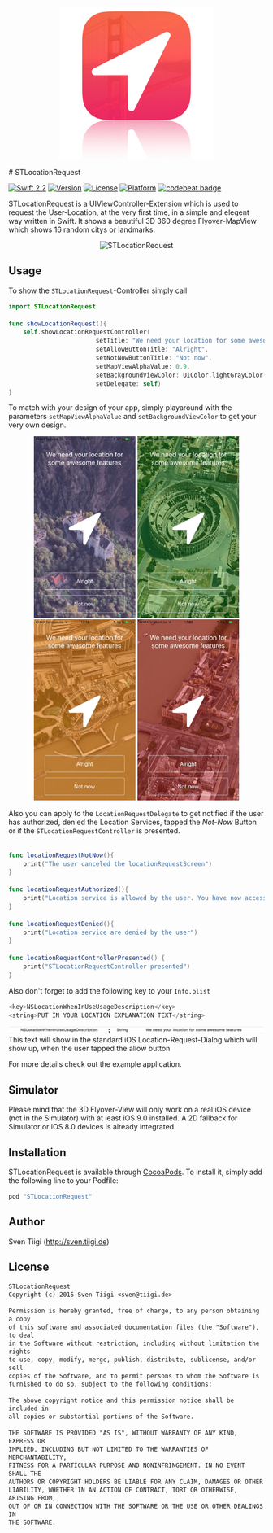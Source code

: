 <p align="center">
<img width=300 src="./Preview/STLocationRequest_AppIcon.jpg" alt="STLocationRequestAppIcon" title="STLocationRequestAppIcon">
</p>
# STLocationRequest

[![Swift 2.2](https://img.shields.io/badge/Swift-2.2-orange.svg?style=flat)](https://developer.apple.com/swift/)
[![Version](https://img.shields.io/cocoapods/v/STLocationRequest.svg?style=flat)](http://cocoapods.org/pods/STLocationRequest)
[![License](https://img.shields.io/cocoapods/l/STLocationRequest.svg?style=flat)](http://cocoapods.org/pods/STLocationRequest)
[![Platform](https://img.shields.io/cocoapods/p/STLocationRequest.svg?style=flat)](http://cocoapods.org/pods/STLocationRequest)
[![codebeat badge](https://codebeat.co/badges/ce1c3749-fca8-4c3b-ae28-6210fd0e129a)](https://codebeat.co/projects/github-com-sventiigi-stlocationrequest)

STLocationRequest is a UIViewController-Extension which is used to request the User-Location, at the very first time, in a simple and elegent way written in Swift. It shows a beautiful 3D 360 degree Flyover-MapView which shows 16 random citys or landmarks.

<p align="center">
<img src="./Preview/STLocationRequest.gif" alt="STLocationRequest" title="STLocationRequest">

</p>

## Usage

To show the `STLocationRequest`-Controller simply call 

```swift
import STLocationRequest

func showLocationRequest(){
    self.showLocationRequestController(
						setTitle: "We need your location for some awesome features",
						setAllowButtonTitle: "Alright",
						setNotNowButtonTitle: "Not now",
						setMapViewAlphaValue: 0.9,
						setBackgroundViewColor: UIColor.lightGrayColor(),
						setDelegate: self)
}

```

To match with your design of your app, simply playaround with the parameters `setMapViewAlphaValue` and `setBackgroundViewColor` to get your very own design.

<p align="center">
<img width=200 src="./Preview/STLocationRequest_Purple.jpg" alt="STLocationRequest" title="STLocationRequest">
<img width=200 src="./Preview/STLocationRequest_Green.jpg" alt="STLocationRequest" title="STLocationRequest">
<img width=200 src="./Preview/STLocationRequest_Orange.jpg" alt="STLocationRequest" title="STLocationRequest">
<img width=200 src="./Preview/STLocationRequest_Red.jpg" alt="STLocationRequest" title="STLocationRequest">
</p>

Also you can apply to the `LocationRequestDelegate` to get notified if the user has authorized, denied the Location Services, tapped the _Not-Now_ Button or if the `STLocationRequestController` is presented.

```swift

func locationRequestNotNow(){
    print("The user canceled the locationRequestScreen")
}

func locationRequestAuthorized(){
    print("Location service is allowed by the user. You have now access to the user location")
}

func locationRequestDenied(){
    print("Location service are denied by the user")
}

func locationRequestControllerPresented() {
    print("STLocationRequestController presented")
}

```
Also don't forget to add the following key to your `Info.plist`

```swift
<key>NSLocationWhenInUseUsageDescription</key>
<string>PUT IN YOUR LOCATION EXPLANATION TEXT</string>
```
<img src="./Preview/STLocationRequest_NSLocationWhenInUseUsageDescription.png" alt="STLocationRequestLocationText" title="STLocationRequestLocationText">
This text will show in the standard iOS Location-Request-Dialog which will show up, when the user tapped the allow button

For more details check out the example application.

## Simulator

Please mind that the 3D Flyover-View will only work on a real iOS device (not in the Simulator) with at least iOS 9.0 installed. A 2D fallback for Simulator or iOS 8.0 devices is already integrated.


## Installation

STLocationRequest is available through [CocoaPods](http://cocoapods.org). To install
it, simply add the following line to your Podfile:

```ruby
pod "STLocationRequest"
```

## Author

Sven Tiigi (http://sven.tiigi.de)

## License

```
STLocationRequest
Copyright (c) 2015 Sven Tiigi <sven@tiigi.de>

Permission is hereby granted, free of charge, to any person obtaining a copy
of this software and associated documentation files (the "Software"), to deal
in the Software without restriction, including without limitation the rights
to use, copy, modify, merge, publish, distribute, sublicense, and/or sell
copies of the Software, and to permit persons to whom the Software is
furnished to do so, subject to the following conditions:

The above copyright notice and this permission notice shall be included in
all copies or substantial portions of the Software.

THE SOFTWARE IS PROVIDED "AS IS", WITHOUT WARRANTY OF ANY KIND, EXPRESS OR
IMPLIED, INCLUDING BUT NOT LIMITED TO THE WARRANTIES OF MERCHANTABILITY,
FITNESS FOR A PARTICULAR PURPOSE AND NONINFRINGEMENT. IN NO EVENT SHALL THE
AUTHORS OR COPYRIGHT HOLDERS BE LIABLE FOR ANY CLAIM, DAMAGES OR OTHER
LIABILITY, WHETHER IN AN ACTION OF CONTRACT, TORT OR OTHERWISE, ARISING FROM,
OUT OF OR IN CONNECTION WITH THE SOFTWARE OR THE USE OR OTHER DEALINGS IN
THE SOFTWARE.
```
